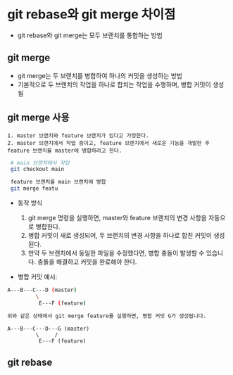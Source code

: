 # git rebase와 git merge 차이점
- git rebase와 git merge는 모두 브랜치를 통합하는 방법


## git merge
- git merge는 두 브랜치를 병합하여 하나의 커밋을 생성하는 방법
- 기본적으로 두 브랜치의 작업을 하나로 합치는 작업을 수행하며, 병합 커밋이 생성 됨
 
## git merge 사용
	1. master 브랜치와 feature 브랜치가 있다고 가정한다.
	2. master 브랜치에서 작업 중이고, feature 브랜치에서 새로운 기능을 개발한 후 feature 브랜치를 master에 병합하려고 한다.
   ```bash
	# main 브랜치에서 작업
	git checkout main

	feature 브랜치를 main 브랜치에 병합
	git merge featu
   ```
- 동작 방식
	1. git merge 명령을 실행하면, master와 feature 브랜치의 변경 사항을 자동으로 병합한다.
	2. 병합 커밋이 새로 생성되어, 두 브랜치의 변경 사항을 하나로 합친 커밋이 생성된다.
	3. 만약 두 브랜치에서 동일한 파일을 수정했다면, 병합 충돌이 발생할 수 있습니다. 충돌을 해결하고 커밋을 완료해야 한다.

- 병합 커밋 예시:
```bash
A---B---C---D (master)
         \
          E---F (feature)

위와 같은 상태에서 git merge feature를 실행하면, 병합 커밋 G가 생성됩니다.
```

```
A---B---C---D---G (master)
         \     /
          E---F (feature)
```

## git rebase





#
